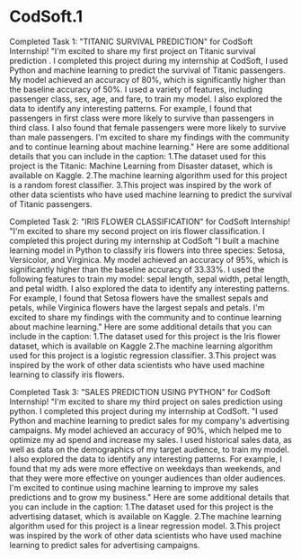 # CodSoft.1 
Completed Task 1: "TITANIC SURVIVAL PREDICTION" for CodSoft Internship!
"I'm excited to share my first project on Titanic survival prediction . I completed this project during my internship at CodSoft,
I used Python and machine learning to predict the survival of Titanic passengers. My model achieved an accuracy of 80%, which is significantly higher than the baseline accuracy of 50%. I used a variety of features, including passenger class, sex, age, and fare, to train my model. I also explored the data to identify any interesting patterns. For example, I found that passengers in first class were more likely to survive than passengers in third class. I also found that female passengers were more likely to survive than male passengers. I'm excited to share my findings with the community and to continue learning about machine learning."
Here are some additional details that you can include in the caption:
1.The dataset used for this project is the Titanic: Machine Learning from Disaster dataset, which is available on Kaggle.
2.The machine learning algorithm used for this project is a random forest classifier.
3.This project was inspired by the work of other data scientists who have used machine learning to predict the survival of Titanic passengers.

Completed Task 2: "IRIS FLOWER CLASSIFICATION" for CodSoft Internship!
"I'm excited to share my second project on iris flower classification. I completed this project during my internship at CodSoft
"I built a machine learning model in Python to classify iris flowers into three species: Setosa, Versicolor, and Virginica. My model achieved an accuracy of 95%, which is significantly higher than the baseline accuracy of 33.33%. I used the following features to train my model: sepal length, sepal width, petal length, and petal width. I also explored the data to identify any interesting patterns. For example, I found that Setosa flowers have the smallest sepals and petals, while Virginica flowers have the largest sepals and petals. I'm excited to share my findings with the community and to continue learning about machine learning."
Here are some additional details that you can include in the caption:
1.The dataset used for this project is the Iris flower dataset, which is available on Kaggle
2.The machine learning algorithm used for this project is a logistic regression classifier.
3.This project was inspired by the work of other data scientists who have used machine learning to classify iris flowers.

Completed Task 3: "SALES PREDICTION USING PYTHON" for CodSoft Internship!
"I'm excited to share my third project on sales prediction using python. I completed this project during my internship at CodSoft.
"I used Python and machine learning to predict sales for my company's advertising campaigns. My model achieved an accuracy of 90%, which helped me to optimize my ad spend and increase my sales. I used historical sales data, as well as data on the demographics of my target audience, to train my model. I also explored the data to identify any interesting patterns. For example, I found that my ads were more effective on weekdays than weekends, and that they were more effective on younger audiences than older audiences. I'm excited to continue using machine learning to improve my sales predictions and to grow my business."
Here are some additional details that you can include in the caption:
1.The dataset used for this project is the advertising dataset, which is available on Kaggle.
2.The machine learning algorithm used for this project is a linear regression model.
3.This project was inspired by the work of other data scientists who have used machine learning to predict sales for advertising campaigns.
